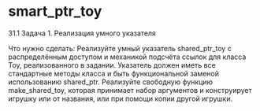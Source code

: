 # smart_ptr_toy
31.1
Задача 1. Реализация умного указателя


Что нужно сделать:
Реализуйте умный указатель shared_ptr_toy с распределённым доступом и механикой подсчёта ссылок для класса Toy, реализованного в задании. Указатель должен иметь все стандартные методы класса и быть функциональной заменой использованию shared_ptr<Toy>. 
Реализуйте свободную функцию make_shared_toy, которая принимает набор аргументов и конструирует игрушку или от названия, или при помощи копии другой игрушки.

